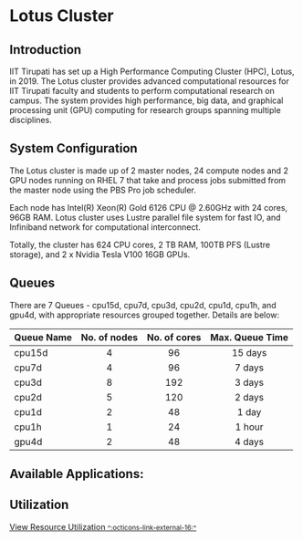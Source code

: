 # Lotus Cluster

## Introduction
IIT Tirupati has set up a High Performance Computing Cluster (HPC), Lotus, in 2019. The Lotus cluster provides advanced computational resources for IIT Tirupati faculty and students to perform computational research on campus. The system provides high performance, big data, and graphical processing unit (GPU) computing for research groups spanning multiple disciplines.

## System Configuration
The Lotus cluster is made up of 2 master nodes, 24 compute nodes and 2 GPU nodes running on RHEL 7 that take and process jobs submitted from the master node using the PBS Pro job scheduler.

Each node has Intel(R) Xeon(R) Gold 6126 CPU @ 2.60GHz with 24 cores, 96GB RAM. Lotus cluster uses Lustre parallel file system for fast IO, and Infiniband network for computational interconnect. 

Totally, the cluster has 624 CPU cores, 2 TB RAM, 100TB PFS (Lustre storage), and 2 x Nvidia Tesla V100 16GB GPUs. 

## Queues

There are 7 Queues - cpu15d, cpu7d, cpu3d, cpu2d, cpu1d, cpu1h, and gpu4d, with appropriate resources grouped together. Details are below:

 Queue Name | No. of nodes | No. of cores | Max. Queue Time 
------------|:------------:|:------------:|:---------------:
cpu15d      |4             | 96           | 15 days
cpu7d       |4             | 96           | 7 days
cpu3d       |8             | 192          | 3 days
cpu2d       |5             | 120          | 2 days
cpu1d       |2             | 48           | 1 day
cpu1h       |1             | 24           | 1 hour
gpu4d       |2             | 48           | 4 days


## Available Applications:



## Utilization
[View Resource Utilization <small>^:octicons-link-external-16:^</small>]()